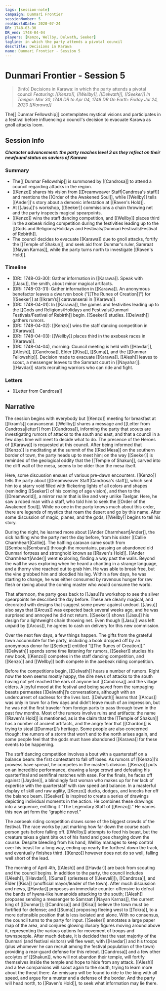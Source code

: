 ```yaml
---
tags: [session-note]
campaign: Dunmari Frontier
sessionNumber: 5
realWorldDate: 2020-07-24
DR: 1748-03-30
DR_end: 1748-04-04
players: [Kenzo, Wellby, Delwath, Seeker]
tagline: in which the party attends a pivotal council
descTitle: Decisions in Karawa
name: Dunmari Frontier - Session 5
---
```

# Dunmari Frontier - Session 5

>[!info] Decisions in Karawa: in which the party attends a pivotal council
> *Featuring: [[Kenzo]], [[Wellby]], [[Delwath]], [[Seeker]]*
> *In Taelgar: Mar 30, 1748 DR to Apr 04, 1748 DR*
> *On Earth: Friday Jul 24, 2020*
> *[[Karawa]]*

The[[ Dunmar Fellowship]] contemplates mystical visions and participates in a festival before influencing a council's decision to evacuate Karawa as gnoll attacks loom.

## Session Info

***Character advancement: the party reaches level 3 as they reflect on their newfound status as saviors of Karawa***
### Summary
- The[[ Dunmar Fellowship]] is summoned by [[Candrosa]] to attend a council regarding attacks in the region.
- [[Kenzo]] shares his vision from [[Dreamweaver Staff|Candrosa's staff]] and mentions the [[Order of the Awakened Soul]], while [[Wellby]] tells [[Ander]]'s story about a demonic infestation at [[Raven's Hold]].
- At [[Jasu]]'s workshop, [[Seeker]] commissions a chain throwing net and the party inspects magical spearpoints.
- [[Kenzo]] wins the staff dancing competition, and [[Wellby]] places third in the axebeak riding competition during the festivities leading up to the [[Gods and Religions/Holidays and Festivals/Dunmari Festivals/Festival of Rebirth]].
- The council decides to evacuate [[Karawa]] due to gnoll attacks, fortify the [[Temple of Shakun]], and seek aid from Dunmar's ruler, Samraat [[Nayan Karnas]], while the party turns north to investigate [[Raven's Hold]].

### Timeline
- (DR:: 1748-03-30): Gather information in [[Karawa]]. Speak with [[Jasu]], the smith, about minor magical artifacts.
- (DR:: 1748-03-31): Gather information in [[Karawa]]. An anonymous benefactor leaves a dwarven book ("[[The Runes of Creation]]") for [[Seeker]] at [[Ikram’s]] caravanserai in [[Karawa]].
- (DR:: 1748-04-01): In [[Karawa]], the games and festivities leading up to the [[Gods and Religions/Holidays and Festivals/Dunmari Festivals/Festival of Rebirth]] begin. [[Seeker]] studies. [[Delwath]] gathers rumors.
- (DR:: 1748-04-02): [[Kenzo]] wins the staff dancing competition in [[Karawa]]. 
- (DR:: 1748-04-03): [[Wellby]] places third in the axebeak races in [[Karawa]].
- (DR:: 1748-04-04), morning: Council meeting is held with [[Havdar]], [[Alesh]], [[Candrosa]], Elder [[Kisa]], [[Suma]], and the [[Dunmar Fellowship]]. Decision made to evacuate [[Karawa]]. [[Alesh]] leaves to scout, a messenger leaves to the Samraat court in [[Nayahar]]. [[Havdar]] starts recruiting warriors who can ride and fight.

### Letters
- [[Letter from Candrosa]]

## Narrative
The session begins with everybody but [[Kenzo]] meeting for breakfast at [[Ikram’s]] caravanserai. [[Wellby]] shares a message and [[Letter from Candrosa|letter]] from [[Candrosa]], informing the party that scouts are investigating rumors of attacks to the south and east, and that a council in a few days time will meet to decide what to do. The presence of the Heroes of [[Karawa]] is requested at this council. After being informed that [[Kenzo]] is meditating at the summit of the [[Red Mesa]] on the southern border of town, the party heads up to meet him; on the way [[Seeker]] is reminded of the geological oddity that the [[Temple of Shakun]], carved into the cliff wall of the mesa, seems to be older than the mesa itself. 

Here, some discussion ensues of various pre-dawn encounters. [[Kenzo]] tells the party about [[Dreamweaver Staff|Candrosa's staff]], which sent him to a starry void filled with flickering lights of all colors and shapes (reminding [[Seeker]] of his coming of age vision), and then to the [[Dreamworld]], a mirror realm that is like and very unlike Taelgar. Here, he saw a robed man with a staff, who told him to seek the [[Order of the Awakened Soul]]. While no one in the party knows much about this order, there are legends of mystics that roam the desert and go by this name. After some discussion of magic, planes, and the gods, [[Wellby]] begins to tell his story.

During the night, he learned more about [[Ander Charmheart|Ander]], the sick halfling who the party met the day before, from his sister [[Callie Charmheart|Callie]]. The halfling caravan came south from [[Sembara|Sembara]] through the mountains, passing an abandoned old Dunmari fortress and stronghold known as [[Raven's Hold]]. [[Ander Charmheart|Ander]] went exploring, finding a way past the walls. Beyond the wall he was exploring when he heard a chanting in a strange language, and a thorny vine reached out to grab him. He was able to break free, but the vine grabbed him and bloodied his leg. Within a few days, he was starting to change, he was either consumed by ravenous hunger for raw flesh or raving about the coming master who would consume the world. 

That afternoon, the party goes back to [[Jasu]]’s workshop to see the silver spearpoints he described the day before. These are clearly magical, and decorated with designs that suggest some power against undead. [[Jasu]] also says that [[Arcus]] was expected back several weeks ago, and he was surprised and annoyed he did not return. [[Seeker]] shows [[Jasu]] his design for a lightweight chain throwing net. Even though [[Jasu]] was left unpaid by [[Arcus]], he agrees to cash on delivery for this new commission.

Over the next few days, a few things happen. The gifts from the grateful town accumulate for the party, including a book dropped off by an anonymous donor for [[Seeker]] entitled “[[The Runes of Creation]].” [[Delwath]] spends some time listening for rumors, [[Seeker]] studies his new book, [[Kenzo]] competes in the staff dancing competition, and [[Kenzo]] and [[Wellby]] both compete in the axebeak riding competition. 

Before the competitions begin, [[Delwath]] hears a number of rumors. Right now the town seems mostly happy, the dire news of attacks to the south having not yet reached the ears of anyone but [[Candrosa]] and the village elders. A joyful mood at the festival and being saved from the rampaging beasts permeates [[Delwath]]’s conversations, although with an undercurrent of sadness for the lives lost. [[Delwath]] learns that [[Arcus]] was only in town for a few days and didn’t leave much of an impression, but he was not the first traveler from foreign parts to pass through town in the past few months. Most of the rumors involve ruins and artifacts: the name [[Raven's Hold]] is mentioned, as is the claim that the [[Temple of Shakun]] has a number of ancient artifacts, and the angry fear that [[Chardon]] is trying to steal [[Dunmar]]’s heritage. Some people are also concerned though: the rumors of a storm that won’t end to the north arises again, and some people feel that the gods must have abandoned [[Karawa]] for these events to be happening. 

The staff dancing competition involves a bout with a quarterstaff on a balance beam: the first contestant to fall off loses. As rumors of [[Kenzo]]’s prowess have spread, he competes in the master’s division. [[Kenzo]] puts on an incredible performance, drawing a large crowd and defeating his quarterfinal and semifinal matches with ease. For the finals, he faces off against [[Jayden]], a blindingly fast woman who makes up for her lack of expertise with the quarterstaff with raw speed and balance. In a masterful display of skill and raw agility, [[Kenzo]] ducks, dodges, and knocks her off the balance beam. [[Seeker]] is inspired to create a series of drawings depicting individual moments in the action. He combines these drawings into a sequence, entitling it “The Legendary Staff of [[Kenzo]].” He names this new art form the “graphic novel.” 

The axebeak riding competition draws some of the biggest crowds of the festival. The race works by just marking how far down the course each person gets before falling off. [[Wellby]] attempts to feed his beast, but the creature takes a giant bite out of his hand and goes charging down the course. Despite bleeding from his hand, Wellby manages to keep control over his beast for a long way, ending up nearly the furthest down the track, and eventually finishes third. [[Kenzo]] however does not do so well, falling well short of the lead.

The morning of April 4th, [[Alesh]] and [[Havdar]] are back from scouting and the council begins. In addition to the party, the council includes [[Alesh]], [[Havdar]], [[Suma]] (priestess of [[Jeevali]]), [[Candrosa]], and Elder [[Kisa]] (unofficial mayor/leader of the town). After much discussion and news, [[Havdar]] proposes an immediate counter-offensive to defeat the bands of hyena-like humanoids attacking to the south; [[Alesh]] proposes sending a messenger to Samraat [[Nayan Karnas]], the current king of [[Dunmar]]; [[Candrosa]] and [[Kisa]] believe the town must be fortified for defense; and [[Suma]] proposing fleeing west to [[Tokra]], to a more defensible position that is less isolated and alone. With no consensus, the council turns to the party for input. [[Seeker]] annotates a large paper map of the area, and conjures glowing illusory figures moving around above it, representing the various options for movement of troops and townspeople. After much debate, it is decided that the vast majority of the Dunmari (and festival visitors) will flee west, with [[Havdar]] and his troops (plus whomever he can recruit among the festival population of the town) providing a rear-guard defense for this retreat. [[Candrosa]] and a few other acolytes of [[Shakun]], who will not abandon their temple, will fortify themselves inside the temple and hope to hide from any attack. [[Alesh]] and a few companions will scout again to the south, trying to learn more about the threat there. An emissary will be found to ride to the king with all speed, and argue for a muster and a defense of the border. And the party will head north, to [[Raven's Hold]], to seek what information may lie there.

